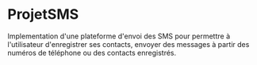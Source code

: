 # ProjetSMS
Implementation d'une plateforme d'envoi des SMS pour permettre à l'utilisateur d'enregistrer ses contacts, envoyer des messages à partir des numéros de téléphone ou des contacts enregistrés.
